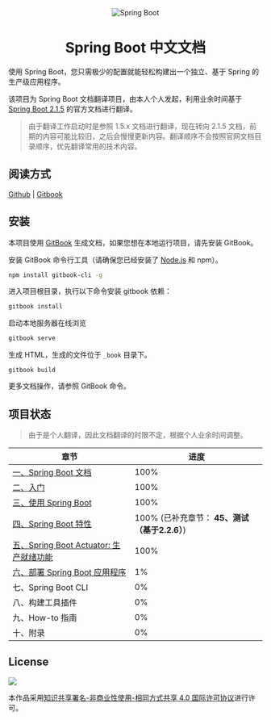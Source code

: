 <div align="center">
    <img src="https://spring.io/img/homepage/icon-spring-boot.svg" alt="Spring Boot">
    <h1>Spring Boot 中文文档</h1>
</div> 

使用 Spring Boot，您只需极少的配置就能轻松构建出一个独立、基于 Spring 的生产级应用程序。

该项目为 Spring Boot 文档翻译项目，由本人个人发起，利用业余时间基于 [Spring Boot 2.1.5](https://docs.spring.io/spring-boot/docs/2.1.5.RELEASE/reference/htmlsingle) 的官方文档进行翻译。

> 由于翻译工作启动时是参照 1.5.x 文档进行翻译，现在转向 2.1.5 文档，前期的内容可能比较旧，之后会慢慢更新内容。翻译顺序不会按照官网文档目录顺序，优先翻译常用的技术内容。

## 阅读方式

[Github](https://github.com/DocsHome/springboot/blob/master/SUMMARY.md) | [Gitbook](https://www.gitbook.com/book/docshome/springboot)

## 安装

本项目使用 [GitBook](https://www.gitbook.com) 生成文档，如果您想在本地运行项目，请先安装 GitBook。

安装 GitBook 命令行工具（请确保您已经安装了 [Node.js](https://nodejs.org) 和 npm）。

```bash
npm install gitbook-cli -g
```

进入项目根目录，执行以下命令安装 gitbook 依赖：

```bash
gitbook install
```

启动本地服务器在线浏览

```bash
gitbook serve
```

生成 HTML，生成的文件位于 `_book` 目录下。

```
gitbook build
```

更多文档操作，请参照 GitBook 命令。

## 项目状态

> 由于是个人翻译，因此文档翻译的时限不定，根据个人业余时间调整。

| 章节 | 进度 |
| --- | --- |
| [一、Spring Boot 文档](pages/boot-documentation.md#boot-documentation) | 100% |
| [二、入门](pages/getting-started.md) | 100% |
| [三、使用 Spring Boot](pages/using-spring-boot.md) | 100% |
| [四、Spring Boot 特性](pages/spring-boot-features.md#boot-features) | 100% (已补充章节： **45、测试（基于2.2.6）**)|
| [五、Spring Boot Actuator: 生产就绪功能](pages/production-ready.md#production-ready) | 100% |
| [六、部署 Spring Boot 应用程序](deployment.md) | 1% |
| 七、Spring Boot CLI | 0% |
| 八、构建工具插件 | 0% |
| 九、How-to 指南 | 0% |
| 十、附录 | 0% |

## License

![](https://i.creativecommons.org/l/by-nc-sa/4.0/88x31.png)

本作品采用[知识共享署名-非商业性使用-相同方式共享 4.0 国际许可协议](http://creativecommons.org/licenses/by-nc-sa/4.0/)进行许可。
